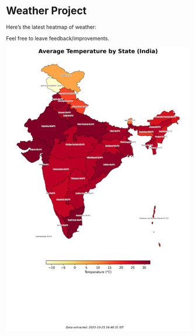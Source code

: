 # Weather Project

Here’s the latest heatmap of weather:

Feel free to leave feedback/improvements.

![India Heatmap](docs/assets/india_heatmap.png?v=FCB029)

